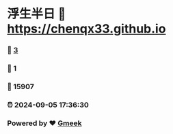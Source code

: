 # 浮生半日 :link: https://chenqx33.github.io 
### :page_facing_up: [3](https://chenqx33.github.io/tag.html) 
### :speech_balloon: 1 
### :hibiscus: 15907 
### :alarm_clock: 2024-09-05 17:36:30 
### Powered by :heart: [Gmeek](https://github.com/Meekdai/Gmeek)
